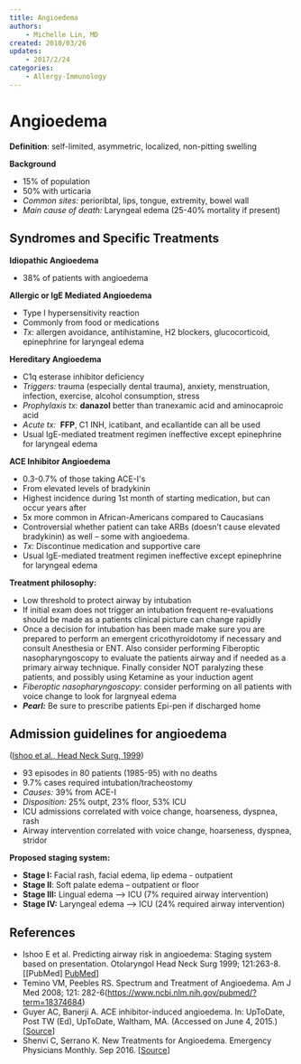 ```yaml
---
title: Angioedema
authors:
    - Michelle Lin, MD
created: 2010/03/26
updates:
    - 2017/2/24
categories:
    - Allergy-Immunology
---
```


# Angioedema

**Definition**: self-limited, asymmetric, localized, non-pitting swelling

**Background**

- 15% of population
- 50% with urticaria
- _Common sites:_ perioribtal, lips, tongue, extremity, bowel wall
- _Main cause of death:_ Laryngeal edema (25-40% mortality if present)

## Syndromes and Specific Treatments

**Idiopathic Angioedema**

- 38% of patients with angioedema

**Allergic or IgE Mediated Angioedema**

- Type I hypersensitivity reaction
- Commonly from food or medications
- _Tx:_ allergen avoidance, antihistamine, H2 blockers, glucocorticoid, epinephrine for laryngeal edema

**Hereditary Angioedema**

- C1q esterase inhibitor deficiency
- _Triggers:_ trauma (especially dental trauma), anxiety, menstruation, infection, exercise, alcohol consumption, stress
- _Prophylaxis tx:_ **danazol** better than tranexamic acid and aminocaproic acid
- _Acute tx:_  **FFP**, C1 INH, icatibant, and ecallantide can all be used
- Usual IgE-mediated treatment regimen ineffective except epinephrine for laryngeal edema

**ACE Inhibitor Angioedema**

- 0.3-0.7% of those taking ACE-I's
- From elevated levels of bradykinin
- Highest incidence during 1st month of starting medication, but can occur years after 
- 5x more common in African-Americans compared to Caucasians
- Controversial whether patient can take ARBs (doesn’t cause elevated bradykinin) as well – some with angioedema.
- _Tx:_ Discontinue medication and supportive care
- Usual IgE-mediated treatment regimen ineffective except epinephrine for laryngeal edema

**Treatment philosophy:** 

- Low threshold to protect airway by intubation
- If initial exam does not trigger an intubation frequent re-evaluations should be made as a patients clinical picture can change rapidly
- Once a decision for intubation has been made make sure you are prepared to perform an emergent cricothyroidotomy if necessary and consult Anesthesia or ENT. Also consider performing Fiberoptic nasopharyngoscopy to evaluate the patients airway and if needed as a primary airway technique. Finally consider NOT paralyzing these patients, and possibly using Ketamine as your induction agent
- _Fiberoptic nasopharyngoscopy_: consider performing on all patients with voice change to look for largnyeal edema
- **_Pearl:_** Be sure to prescribe patients Epi-pen if discharged home

## Admission guidelines for angioedema

([Ishoo et al., Head Neck Surg, 1999](https://www.ncbi.nlm.nih.gov/pubmed/?term=18374684))  

- 93 episodes in 80 patients (1985-95) with no deaths 
- 9.7% cases required intubation/tracheostomy
- _Causes:_ 39% from <span class="drug">ACE-I</span>
- _Disposition:_ 25% outpt, 23% floor, 53% ICU
- ICU admissions correlated with voice change, hoarseness, dyspnea, rash 
- Airway intervention correlated with voice change, hoarseness, dyspnea, stridor

**Proposed staging system:**

- **Stage I:** Facial rash, facial edema, lip edema - outpatient
- **Stage II**: Soft palate edema – outpatient or floor
- **Stage III:** Lingual edema --> ICU (7% required airway intervention)
- **Stage IV:** Laryngeal edema –> ICU (24% required airway intervention)

## References

- Ishoo E et al. Predicting airway risk in angioedema: Staging system based on presentation. Otolaryngol Head Neck Surg 1999; 121:263-8. [[PubMed] [PubMed](https://www.ncbi.nlm.nih.gov/pubmed/?term=18374684)]
- Temino VM, Peebles RS. Spectrum and Treatment of Angioedema. Am J Med 2008; 121: 282-6(https://www.ncbi.nlm.nih.gov/pubmed/?term=18374684)
- Guyer AC, Banerji A. ACE inhibitor-induced angioedema. In: UpToDate, Post TW (Ed), UpToDate, Waltham, MA. (Accessed on June 4, 2015.) [[Source](http://www.uptodate.com/)]
- Shenvi C, Serrano K. New Treatments for Angioedema. Emergency Physicians Monthly. Sep 2016. [[Source](http://epmonthly.com/article/new-treatments-angioedema/)]

